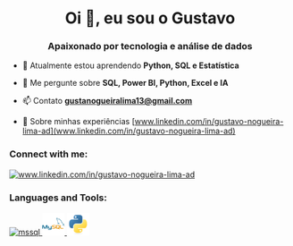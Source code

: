 <h1 align="center">Oi 👋, eu sou o Gustavo</h1>
<h3 align="center">Apaixonado por tecnologia e análise de dados</h3>

- 🌱 Atualmente estou aprendendo **Python, SQL e Estatística**

- 💬 Me pergunte sobre **SQL, Power BI, Python, Excel e IA**

- 📫 Contato **gustanogueiralima13@gmail.com**

- 📄 Sobre minhas experiências [www.linkedin.com/in/gustavo-nogueira-lima-ad](www.linkedin.com/in/gustavo-nogueira-lima-ad)

<h3 align="left">Connect with me:</h3>
<p align="left">
<a href="https://linkedin.com/in/www.linkedin.com/in/gustavo-nogueira-lima-ad" target="blank"><img align="center" src="https://raw.githubusercontent.com/rahuldkjain/github-profile-readme-generator/master/src/images/icons/Social/linked-in-alt.svg" alt="www.linkedin.com/in/gustavo-nogueira-lima-ad" height="30" width="40" /></a>
</p>

<h3 align="left">Languages and Tools:</h3>
<p align="left"> <a href="https://www.microsoft.com/en-us/sql-server" target="_blank" rel="noreferrer"> <img src="https://www.svgrepo.com/show/303229/microsoft-sql-server-logo.svg" alt="mssql" width="40" height="40"/> </a> <a href="https://www.mysql.com/" target="_blank" rel="noreferrer"> <img src="https://raw.githubusercontent.com/devicons/devicon/master/icons/mysql/mysql-original-wordmark.svg" alt="mysql" width="40" height="40"/> </a> <a href="https://www.python.org" target="_blank" rel="noreferrer"> <img src="https://raw.githubusercontent.com/devicons/devicon/master/icons/python/python-original.svg" alt="python" width="40" height="40"/> </a> </p>
